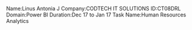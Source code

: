 Name:Linus Antonia J
Company:CODTECH IT SOLUTIONS
ID:CT08DRL
Domain:Power BI
Duration:Dec 17 to Jan 17
Task Name:Human Resources Analytics

